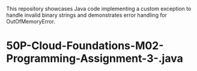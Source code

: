 This repository showcases Java code implementing a custom exception to handle invalid binary strings and demonstrates error handling for OutOfMemoryError.
# 50P-Cloud-Foundations-M02-Programming-Assignment-3-.java
